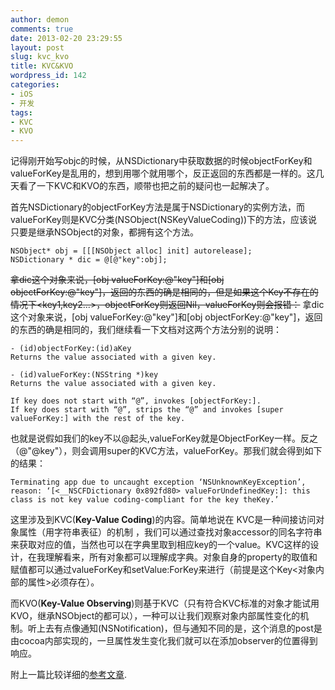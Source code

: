 ```yaml
---
author: demon
comments: true
date: 2013-02-20 23:29:55
layout: post
slug: kvc_kvo
title: KVC&KVO
wordpress_id: 142
categories:
- iOS
- 开发
tags:
- KVC
- KVO
---
```


记得刚开始写objc的时候，从NSDictionary中获取数据的时候objectForKey和valueForKey是乱用的，想到用哪个就用哪个，反正返回的东西都是一样的。这几天看了一下KVC和KVO的东西，顺带也把之前的疑问也一起解决了。

首先NSDictionary的objectForKey方法是属于NSDictionary的实例方法，而valueForKey则是KVC分类(NSObject(NSKeyValueCoding))下的方法，应该说只要是继承NSObject的对象，都拥有这个方法。

    
    NSObject* obj = [[[NSObject alloc] init] autorelease];
    NSDictionary * dic = @[@"key":obj];

~~拿dic这个对象来说，[obj valueForKey:@"key"]和[obj objectForKey:@"key"]，返回的东西的确是相同的，但是如果这个Key不存在的情况下<key1,key2...>，objectForKey则返回Nil，valueForKey则会报错：~~
拿dic这个对象来说，[obj valueForKey:@"key"]和[obj objectForKey:@"key"]，返回的东西的确是相同的，我们继续看一下文档对这两个方法分别的说明：

	- (id)objectForKey:(id)aKey
	Returns the value associated with a given key.

	- (id)valueForKey:(NSString *)key
	Returns the value associated with a given key.

	If key does not start with “@”, invokes [objectForKey:].
	If key does start with “@”, strips the “@” and invokes [super valueForKey:] with the rest of the key.

也就是说假如我们的key不以@起头,valueForKey就是ObjectForKey一样。反之（@"@key"），则会调用super的KVC方法，valueForKey。那我们就会得到如下的结果：

	Terminating app due to uncaught exception ‘NSUnknownKeyException’, reason: ‘[<__NSCFDictionary 0x892fd80> valueForUndefinedKey:]: this class is not key value coding-compliant for the key theKey.’
	
这里涉及到KVC(**Key-Value Coding**)的内容。简单地说在 KVC是一种间接访问对象属性（用字符串表征）的机制 ，我们可以通过查找对象accessor的同名字符串来获取对应的值，当然也可以在字典里取到相应key的一个value。KVC这样的设计，在我理解看来，所有对象都可以理解成字典。对象自身的property的取值和赋值都可以通过valueForKey和setValue:ForKey来进行（前提是这个Key<对象内部的属性>必须存在）。

而KVO(**Key-Value Observing**)则基于KVC（只有符合KVC标准的对象才能试用KVO，继承NSObject的都可以），一种可以让我们观察对象内部属性变化的机制。听上去有点像通知(NSNotification)，但与通知不同的是，这个消息的post是由cocoa内部实现的，一旦属性发生变化我们就可以在添加observer的位置得到响应。

附上一篇比较详细的[参考文章](http://www.cnblogs.com/dark-angel/archive/2011/05/05/2037734.html).
